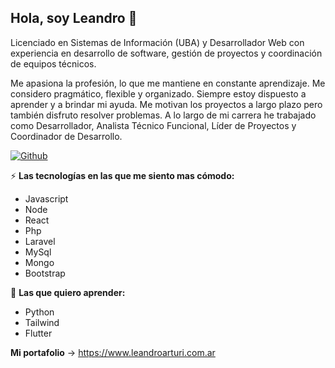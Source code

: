 ## Hola, soy Leandro 👋

Licenciado en Sistemas de Información (UBA) y Desarrollador Web con experiencia en desarrollo de software, gestión de proyectos y coordinación de equipos técnicos.

Me apasiona la profesión, lo que me mantiene en constante aprendizaje. Me considero pragmático, flexible y organizado. Siempre estoy dispuesto a aprender y a brindar mi ayuda. Me motivan los proyectos a largo plazo pero también disfruto resolver problemas. A lo largo de mi carrera he trabajado como Desarrollador, Analista Técnico Funcional, Líder de Proyectos y Coordinador de Desarrollo.

[![Github](https://img.shields.io/github/followers/larturi?label=Follow&style=social)](https://github.com/larturi)

⚡️ **Las tecnologías en las que me siento mas cómodo:** 
- Javascript
- Node
- React
- Php 
- Laravel
- MySql
- Mongo
- Bootstrap

🚀 **Las que quiero aprender:** 
- Python
- Tailwind
- Flutter

**Mi portafolio** -> https://www.leandroarturi.com.ar 





